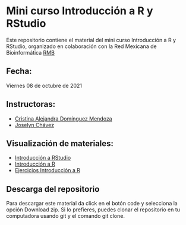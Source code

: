 # Mini curso Introducción a R y RStudio

Este repositorio contiene el material del mini curso Introducción a R y RStudio, organizado en colaboración con la Red Mexicana de Bioinformática [RMB](http://redmexicanadebioinformatica.org)

## Fecha: 
  Viernes 08 de octubre de 2021

## Instructoras: 

- [Cristina Alejandra Domínguez Mendoza](https://www.researchgate.net/profile/Cristina-Dominguez-Mendoza)
- [Joselyn Chávez](https://josschavezf.github.io)

## Visualización de materiales:

- [Introducción a RStudio](https://rladiesmx.github.io/minicurso_oct_2021/RStudio.html)
- [Introducción a R](https://rladiesmx.github.io/minicurso_oct_2021/R4beginners_Sesion1.pptx)
- [Ejercicios Introducción a R](https://github.com/RLadiesMX/minicurso_oct_2021/blob/main/Sesion1_Introduccion.R)

## Descarga del repositorio

Para descargar este material da click en el botón code y selecciona la opción Download zip. Si lo prefieres, puedes clonar el repositorio en tu computadora usando git y el comando git clone.

